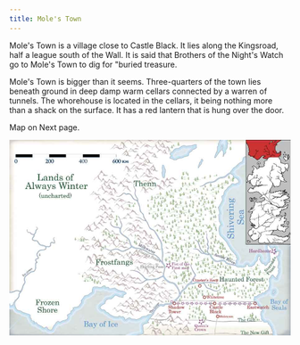 ```yaml
---
title: Mole's Town
---
```


Mole's Town is a village close to Castle Black. It lies along the Kingsroad, half a league south of the Wall. It is said that Brothers of the Night's Watch go to Mole's Town to dig for "buried treasure.

Mole's Town is bigger than it seems. Three-quarters of the town lies beneath ground in deep damp warm cellars connected by a warren of tunnels. The whorehouse is located in the cellars, it being nothing more than a shack on the surface. It has a red lantern that is hung over the door.

Map on Next page.

![Image](images/000037.jpg)


